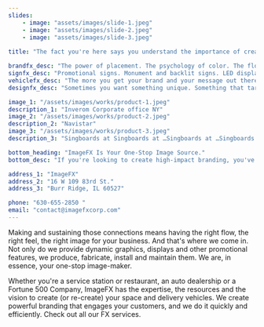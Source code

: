 ```yaml
---
slides:
    - image: "assets/images/slide-1.jpeg"
    - image: "assets/images/slide-2.jpeg"
    - image: "assets/images/slide-3.jpeg"
    
title: "The fact you're here says you understand the importance of creating environments that create connections with your customers."

brandfx_desc: "The power of placement. The psychology of color. The flow of communications. It all plays into the image of your company. Which is why you need a proactive partner that excels in strategy and design, and that has mastered the art of collaboration."
signfx_desc: "Promotional signs. Monument and backlit signs. LED displays. Whatever it is, the overall look and feel of your interior and exterior graphics play a role in how customers experience your environment. How the displays flow, their colors and type fonts all have an impact on the customer experience. And SignFX doesn't overlook a single detail."
vehiclefx_desc: "The more you get your brand and your message out there, the more top of mind you'll be with your customers. And whether you drive a truck, a van, or a car, vehicle messaging is a good way to get the word out. It's also one of the least expensive and most effective ways to reach customers. If you're out on the water, you may want to splash your logo on your boat, too."
designfx_desc: "Sometimes you want something unique. Something that targets a specific audience or captures a special ambience. Other times, you may want to develop a new brand or update your image. Perhaps you want to unveil a new logo. Whatever your custom design needs may be, DesignFX is the answer."

image_1: "/assets/images/works/product-1.jpeg"
description_1: "Inverom Corporate office NY"
image_2: "/assets/images/works/product-2.jpeg"
description_2: "Navistar"
image_3: "/assets/images/works/product-3.jpeg"
description_3: "Singboards at Singboards at …Singboards at …Singboards at ……"

bottom_heading: "ImageFX Is Your One-Stop Image Source."
bottom_desc: "If you're looking to create high-impact branding, you've come to the right place. Our suite of customizable services range from total imaging solutions and environmental branding to vehicle branding and signage."

address_1: "ImageFX"
address_2: "16 W 109 83rd St."
address_3: "Burr Ridge, IL 60527"

phone: "630-655-2850 "
email: "contact@imagefxcorp.com"
---
```


Making and sustaining those connections means having the right flow, the right feel, the right image for your business. And that's where we come in. Not only do we provide dynamic graphics, displays and other promotional features, we produce, fabricate, install and maintain them. We are, in essence, your one-stop image-maker.

Whether you're a service station or restaurant, an auto dealership or a Fortune 500 Company, ImageFX has the expertise, the resources and the vision to create (or re-create) your space and delivery vehicles. We create powerful branding that engages your customers, and we do it quickly and efficiently. Check out all our FX services.